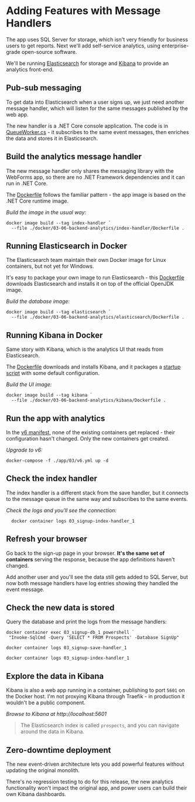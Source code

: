 # Adding Features with Message Handlers

The app uses SQL Server for storage, which isn't very friendly for business users to get reports. Next we'll add self-service analytics, using enterprise-grade open-source software.

We'll be running [Elasticsearch](https://www.elastic.co/products/elasticsearch) for storage and [Kibana](https://www.elastic.co/products/kibana) to provide an analytics front-end.


## Pub-sub messaging

To get data into Elasticsearch when a user signs up, we just need another message handler, which will listen for the same messages published by the web app.

The new handler is a .NET Core console application. The code is in [QueueWorker.cs](./src/SignUp.MessageHandlers.IndexProspect/Workers/QueueWorker.cs) - it subscribes to the same event messages, then enriches the data and stores it in Elasticsearch.


## Build the analytics message handler

The new message handler only shares the messaging library with the WebForms app, so there are no .NET Framework dependencies and it can run in .NET Core.

The [Dockerfile](./docker/03-06-backend-analytics/index-handler/Dockerfile) follows the familiar pattern - the app image is based on the .NET Core runtime image.

_Build the image in the usual way:_

```
docker image build --tag index-handler `
  --file ./docker/03-06-backend-analytics/index-handler/Dockerfile .
```

## Running Elasticsearch in Docker

The Elasticsearch team maintain their own Docker image for Linux containers, but not yet for Windows.

It's easy to package your own image to run Elasticsearch - this [Dockerfile](./docker/elasticsearch/Dockerfile) downloads Elasticsearch and installs it on top of the official OpenJDK image.

_Build the database image:_

```
docker image build --tag elasticsearch `
  --file ./docker/03-06-backend-analytics/elasticsearch/Dockerfile .
```


## Running Kibana in Docker

Same story with Kibana, which is the analytics UI that reads from Elasticsearch.

The [Dockerfile](./docker/kibana/Dockerfile) downloads and installs Kibana, and it packages a [startup script](./docker/kibana/kibana.bat) with some default configuration.

_Build the UI image:_

```
docker image build --tag kibana `
  --file ./docker/03-06-backend-analytics/kibana/Dockerfile .
```

## Run the app with analytics

In the [v6 manifest](./app/03/v6.yml), none of the existing containers get replaced - their configuration hasn't changed. Only the new containers get created.

_Upgrade to v6:_

```
docker-compose -f ./app/03/v6.yml up -d
```

## Check the index handler

The index handler is a different stack from the save handler, but it connects to the message queue in the same way and subscribes to the same events.

_Check the logs and you'll see the connection:_

```
  docker container logs 03_signup-index-handler_1
```

## Refresh your browser

Go back to the sign-up page in your browser. **It's the same set of containers** serving the response, because the app definitions haven't changed.

Add another user and you'll see the data still gets added to SQL Server, but now both message handlers have log entries showing they handled the event message.

## Check the new data is stored

Query the database and print the logs from the message handlers:

```
docker container exec 03_signup-db_1 powershell `
 "Invoke-SqlCmd -Query 'SELECT * FROM Prospects' -Database SignUp"

docker container logs 03_signup-save-handler_1

docker container logs 03_signup-index-handler_1
```


## Explore the data in Kibana

Kibana is also a web app running in a container, publishing to port `5601` on the Docker host. I'm not proxying Kibana through Traefik - in production it wouldn't be a public component.

_Browse to Kibana at http://localhost:5601_

> The Elasticsearch index is called `prospects`, and you can navigate around the data in Kibana.


## Zero-downtime deployment

The new event-driven architecture lets you add powerful features without updating the original monolith.

There's no regression testing to do for this release, the new analytics functionality won't impact the original app, and power users can build their own Kibana dashboards.
